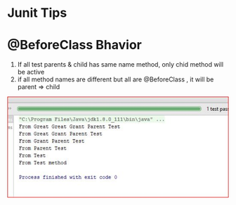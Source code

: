 # Junit Tips

# @BeforeClass Bhavior 
1. If all test parents & child has same name method, only chid method will be active 
2. if all method names are different but all are @BeforeClass , it will be parent => child 

![parent-child](./Images/differentMetohdNames.jpg)
